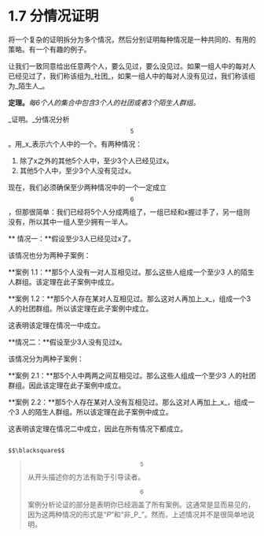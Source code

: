 # 1.7 分情况证明

将一个复杂的证明拆分为多个情况，然后分别证明每种情况是一种共同的、有用的策略。有一个有趣的例子。

让我们一致同意给出任意两个人，要么见过，要么没见过。如果一组人中的每对人已经见过了，我们称该组为_社团_，如果一组人中的每对人没有见过，我们称该组为_陌生人_。

**定理。**_每6个人的集合中包含3个人的社团或者3个陌生人群组。_

_证明。_分情况分析 $$^5$$ 。用_x_表示六个人中的一个。有两种情况：

1. 除了x之外的其他5个人中，至少3个人已经见过x。
2. 其他5个人中，至少3个人没有见过x。

现在，我们必须确保至少两种情况中的一个一定成立 $$^6$$ ，但那很简单：我们已经将5个人分成两组了，一组已经和x握过手了，另一组则没有，所以其中一组人至少拥有一半人。

 ‌** 情况一：**假设至少3人已经见过x了。 ‌

 该情况也分为两种子案例： ‌

 **案例 1.1：**那5个人没有一对人互相见过。那么这些人组成一个至少3 人的陌生人群组。该定理在此子案例中成立。

**案例 1.2：**那5个人存在某对人互相见过。那么这对人再加上_x_，组成一个3 人的社团群组。所以该定理在此子案例中成立。

这表明该定理在情况一中成立。

**情况二：**假设至少3人没有见过x。 ‌

 该情况分为两种子案例： ‌

 **案例 2.1：**那5个人中两两之间互相见过。那么这些人组成一个至少3 人的社团群组。因此该定理在此子案例中成立。

**案例 2.2：**那5个人存在某对人没有互相见过。那么这对人再加上_x_，组成一个3 人的陌生人群组。所以该定理在此子案例中成立。

这表明该定理在情况二中成立，因此在所有情况下都成立。

                                                                                                    $$\blacksquare$$ 

> $$^5$$ 从开头描述你的方法有助于引导读者。
>
> $$^6$$ 案例分析论证的部分是表明你已经涵盖了所有案例。这通常是显而易见的，因为这两种情况的形式是“_P_”和“非_P_”。然而，上述情况并不是很简单地说明。
>
>

